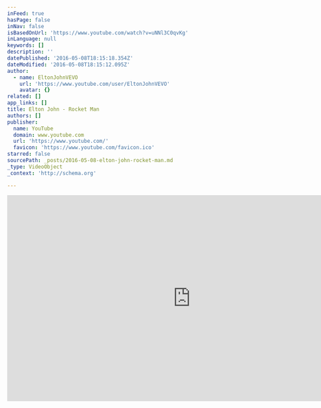 ```yaml
---
inFeed: true
hasPage: false
inNav: false
isBasedOnUrl: 'https://www.youtube.com/watch?v=uNNl3C0qvKg'
inLanguage: null
keywords: []
description: ''
datePublished: '2016-05-08T18:15:18.354Z'
dateModified: '2016-05-08T18:15:12.095Z'
author:
  - name: EltonJohnVEVO
    url: 'https://www.youtube.com/user/EltonJohnVEVO'
    avatar: {}
related: []
app_links: []
title: Elton John - Rocket Man
authors: []
publisher:
  name: YouTube
  domain: www.youtube.com
  url: 'https://www.youtube.com/'
  favicon: 'https://www.youtube.com/favicon.ico'
starred: false
sourcePath: _posts/2016-05-08-elton-john-rocket-man.md
_type: VideoObject
_context: 'http://schema.org'

---
```

<iframe src="https://cdn.embedly.com/widgets/media.html?src=https%3A%2F%2Fwww.youtube.com%2Fembed%2FuNNl3C0qvKg%3Ffeature%3Doembed&amp;url=https%3A%2F%2Fwww.youtube.com%2Fwatch%3Fv%3DuNNl3C0qvKg&amp;image=https%3A%2F%2Fi.ytimg.com%2Fvi%2FuNNl3C0qvKg%2Fhqdefault.jpg&amp;key=b7d04c9b404c499eba89ee7072e1c4f7&amp;type=text%2Fhtml&amp;schema=youtube" width="854" height="480" scrolling="no" frameborder="0" allowfullscreen="" style=""></iframe>